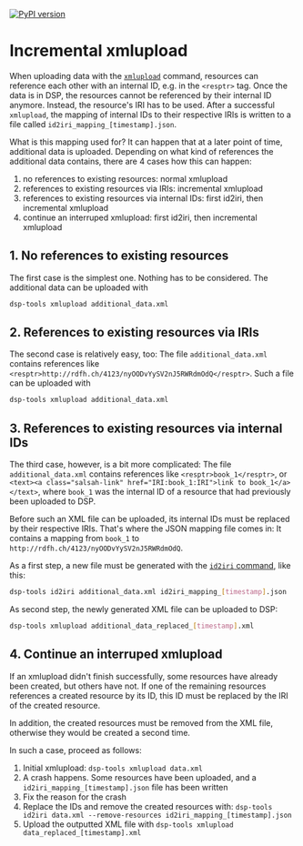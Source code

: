 [![PyPI version](https://badge.fury.io/py/dsp-tools.svg)](https://badge.fury.io/py/dsp-tools)

# Incremental xmlupload

When uploading data with the [`xmlupload`](./cli-commands.md#xmlupload) command,
resources can reference each other with an internal ID,
e.g. in the `<resptr>` tag.
Once the data is in DSP,
the resources cannot be referenced by their internal ID anymore.
Instead, the resource's IRI has to be used.
After a successful `xmlupload`, 
the mapping of internal IDs to their respective IRIs 
is written to a file called `id2iri_mapping_[timestamp].json`.

What is this mapping used for?
It can happen that at a later point of time,
additional data is uploaded.
Depending on what kind of references the additional data contains,
there are 4 cases how this can happen:

1. no references to existing resources: normal xmlupload
2. references to existing resources via IRIs: incremental xmlupload
3. references to existing resources via internal IDs: first id2iri, then incremental xmlupload
4. continue an interruped xmlupload: first id2iri, then incremental xmlupload



## 1. No references to existing resources

The first case is the simplest one. 
Nothing has to be considered. 
The additional data can be uploaded with 

```bash
dsp-tools xmlupload additional_data.xml
```



## 2. References to existing resources via IRIs

The second case is relatively easy, too:
The file `additional_data.xml` contains references like `<resptr>http://rdfh.ch/4123/nyOODvYySV2nJ5RWRdmOdQ</resptr>`. 
Such a file can be uploaded with 

```bash
dsp-tools xmlupload additional_data.xml
```



## 3. References to existing resources via internal IDs

The third case, however, is a bit more complicated:
The file `additional_data.xml` contains references like `<resptr>book_1</resptr>`,
or `<text><a class="salsah-link" href="IRI:book_1:IRI">link to book_1</a></text>`,
where `book_1` was the internal ID of a resource that had previously been uploaded to DSP.

Before such an XML file can be uploaded,
its internal IDs must be replaced by their respective IRIs.
That's where the JSON mapping file comes in:
It contains a mapping from `book_1` to `http://rdfh.ch/4123/nyOODvYySV2nJ5RWRdmOdQ`.

As a first step, 
a new file must be generated 
with the [`id2iri` command](./cli-commands.md#id2iri),
like this:

```bash
dsp-tools id2iri additional_data.xml id2iri_mapping_[timestamp].json
```


As second step, the newly generated XML file can be uploaded to DSP:

```bash
dsp-tools xmlupload additional_data_replaced_[timestamp].xml
```



## 4. Continue an interruped xmlupload

If an xmlupload didn't finish successfully, 
some resources have already been created, but others have not.
If one of the remaining resources references a created resource by its ID,
this ID must be replaced by the IRI of the created resource.

In addition, the created resources must be removed from the XML file,
otherwise they would be created a second time.

In such a case, proceed as follows:

1. Initial xmlupload: `dsp-tools xmlupload data.xml`
2. A crash happens. Some resources have been uploaded, and a `id2iri_mapping_[timestamp].json` file has been written
3. Fix the reason for the crash
4. Replace the IDs and remove the created resources with: 
   `dsp-tools id2iri data.xml --remove-resources id2iri_mapping_[timestamp].json`
5. Upload the outputted XML file with `dsp-tools xmlupload data_replaced_[timestamp].xml`

